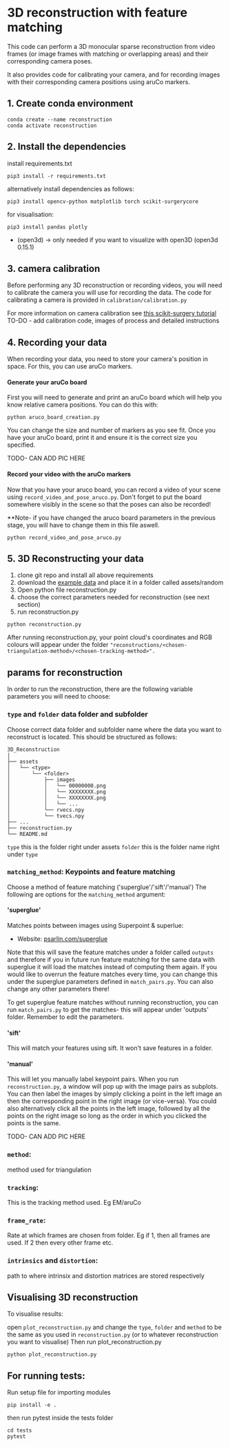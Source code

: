 # 3D reconstruction with feature matching
This code can perform a 3D monocular sparse reconstruction from video frames (or image frames with matching or overlapping areas) and their corresponding camera poses. 

It also provides code for calibrating your camera, and for recording images with their corresponding camera positions using aruCo markers.

## 1. Create conda environment
```
conda create --name reconstruction
conda activate reconstruction
```

## 2. Install the dependencies
install requirements.txt

`pip3 install -r requirements.txt`

alternatively install dependencies as follows:

`pip3 install opencv-python matplotlib torch scikit-surgerycore`

for visualisation:

`pip3 install pandas plotly`

* (open3d) -> only needed if you want to visualize with open3D
(open3d 0.15.1)

## 3. camera calibration
Before performing any 3D reconstruction or recording videos, you will need to calibrate the camera you will use for recording the data. 
The code for calibrating a camera is provided in `calibration/calibration.py`

For more information on camera calibration see [this scikit-surgery tutorial](https://mphy0026.readthedocs.io/en/latest/summerschool/camera_calibration_demo.html#summerschoolcameracalibration)
TO-DO - add calibration code, images of process and detailed instructions

## 4. Recording your data
When recording your data, you need to store your camera's position in space. For this, you can use aruCo markers. 

#### Generate your aruCo board
First you will need to generate and print an aruCo board which will help you know relative camera positions. 
You can do this with:

```
python aruco_board_creation.py
```

You can change the size and number of markers as you see fit.
Once you have your aruCo board, print it and ensure it is the correct size you specified. 

TODO- CAN ADD PIC HERE

#### Record your video with the aruCo markers

Now that you have your aruco board, you can record a video of your scene using `record_video_and_pose_aruco.py`. Don't forget to put the board somewhere visibly in the scene so that the poses can also be recorded!

**Note- if you have changed the aruco board parameters in the previous stage, you will have to change them in this file aswell.
```
python record_video_and_pose_aruco.py
```


## 5. 3D Reconstructing your data

1. clone git repo and install all above requirements
2. download the [example data](https://drive.google.com/file/d/1n9fJ-a9MQr3BucgcRqIGlF40omruhb4r/view?usp=share_link) and place it in a folder called assets/random
3. Open python file reconstruction.py 
4. choose the correct parameters needed for reconstruction (see next section)
5. run reconstruction.py

```
python reconstruction.py
```

After running reconstruction.py, your point cloud's coordinates and RGB colours will appear under the folder `"reconstructions/<chosen-triangulation-method>/<chosen-tracking-method>".`


## params for reconstruction
In order to run the reconstruction, there are the following variable parameters you will need to choose:

### `type` and `folder` data folder and subfolder
Choose correct data folder and subfolder name where the data you want to reconstruct is located.
This should be structured as follows:

```
3D_Reconstruction
│
├── assets
│   └── <type>
│       └── <folder>
│           ├── images
│           │   └── 00000000.png
│           │   └── XXXXXXXX.png
│           │   └── XXXXXXXX.png
│           │   └── ...
│           └── rvecs.npy
│           └── tvecs.npy
├── ...
├── reconstruction.py
└── README.md
```

`type` this is the folder right under assets
`folder` this is the folder name right under `type`

### `matching_method`: Keypoints and feature matching
Choose a method of feature matching ('superglue'/'sift'/'manual') 
The following are options for the `matching_method` argument:

#### 'superglue'
Matches points between images using Superpoint & superlue:
* Website: [psarlin.com/superglue](https://psarlin.com/superglue) 

Note that this will save the feature matches under a folder called `outputs` and therefore if you in future run feature matching for the same data with superglue it will load the matches instead of computing them again. 
If you would like to overrun the feature matches every time, you can change this under the superglue parameters defined in `match_pairs.py`. You can also change any other parameters there!

To get superglue feature matches without running reconstruction, you can run `match_pairs.py` to get the matches- this will appear under 'outputs' folder. Remember to edit the parameters.

#### 'sift'
This will match your features using sift. It won't save features in a folder.

#### 'manual'
This will let you manually label keypoint pairs. When you run `reconstruction.py`, a window will pop up with the image pairs as subplots. You can then label the images by simply clicking a point in the left image an then the corresponding point in the right image (or vice-versa). You could also alternatively click all the points in the left image, followed by all the points on the right image so long as the order in which you clicked the points is the same. 

TODO- CAN ADD PIC HERE

### `method`: 
method used for triangulation

### `tracking`: 
This is the tracking method used. Eg EM/aruCo

### `frame_rate`:
Rate at which frames are chosen from folder. Eg if 1, then all frames are used. If 2 then every other frame etc.

### `intrinsics` and `distortion`:
path to where intrinsix and distortion matrices are stored respectively


## Visualising 3D reconstruction

To visualise results:



open `plot_reconstruction.py` and change the `type`, `folder` and `method` to be the same as you used in `reconstruction.py` (or to whatever reconstruction you want to visualise)
Then run plot_reconstruction.py

```
python plot_reconstruction.py
```


## For running tests:
Run setup file for importing modules

`pip install -e .`

then run pytest inside the tests folder

```
cd tests
pytest
```
